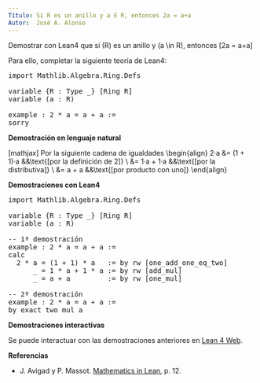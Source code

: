 ```yaml
---
Título: Si R es un anillo y a ∈ R, entonces 2a = a+a
Autor:  José A. Alonso
---
```


Demostrar con Lean4 que si \(R\) es un anillo y \(a \in R\), entonces
\[2a = a+a\]

Para ello, completar la siguiente teoría de Lean4:

<pre lang="lean">
import Mathlib.Algebra.Ring.Defs

variable {R : Type _} [Ring R]
variable (a : R)

example : 2 * a = a + a :=
sorry
</pre>
<!--more-->

<b>Demostración en lenguaje natural</b>

[mathjax]
Por la siguiente cadena de igualdades
\begin{align}
   2·a &= (1 + 1)·a    &&\text{[por la definición de 2]} \\
       &= 1·a + 1·a    &&\text{[por la distributiva]} \\
       &= a + a        &&\text{[por producto con uno]}
\end{align}

<b>Demostraciones con Lean4</b>

<pre lang="lean">
import Mathlib.Algebra.Ring.Defs

variable {R : Type _} [Ring R]
variable (a : R)

-- 1ª demostración
example : 2 * a = a + a :=
calc
  2 * a = (1 + 1) * a   := by rw [one_add_one_eq_two]
      _ = 1 * a + 1 * a := by rw [add_mul]
      _ = a + a         := by rw [one_mul]

-- 2ª demostración
example : 2 * a = a + a :=
by exact two_mul a
</pre>

<b>Demostraciones interactivas</b>

Se puede interactuar con las demostraciones anteriores en <a href="https://lean.math.hhu.de/#url=https://raw.githubusercontent.com/jaalonso/Calculemus2/main/src/Producto_por_dos.lean" rel="noopener noreferrer" target="_blank">Lean 4 Web</a>.

<b>Referencias</b>

<ul>
<li> J. Avigad y P. Massot. <a href="https://bit.ly/3U4UjBk">Mathematics in Lean</a>, p. 12.</li>
</ul>
